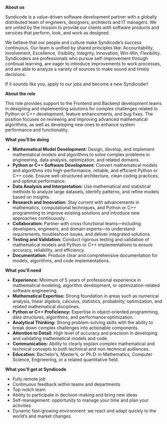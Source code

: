 **About us**

Syndicode is a value-driven software development partner with a globally
distributed team of engineers, designers, architects and IT managers. We are
united by the mission to provide our clients with software products and
services that perform, look, and work as designed.

We believe that our people and culture make Syndicode’s success continuous.
Our team is unified by shared principles like: Accountability, Involvement,
Excellence, Visibility, Integrity, Innovation, Win-Win, Flexibility.
Syndicoders are professionals who pursue self-improvement through continual
learning, are eager to introduce improvements to work processes, and are able
to analyze a variety of sources to make sound and timely decisions.  
  
If it sounds like you, apply to our jobs and become a new Syndicoder!

  
**About the role**  
  
This role provides support to the Frontend and Backend development teams in
designing and implementing solutions for complex challenges related to Python
or C++ development, feature enhancements, and bug fixes. The position focuses
on reviewing and improving advanced mathematical algorithms, as well as
developing new ones to enhance system performance and functionality.  
  

**What you’ll be doing**

  * **Mathematical Model Development:** Design, develop, and implement mathematical models and algorithms to solve complex problems in engineering, data analysis, optimization, and related domains.
  * **Python or C++ Software Development:** Convert mathematical models and algorithms into high-performance, reliable, and efficient Python or C++ code. Ensure well-structured architecture, clean coding practices, and optimal performance.
  * **Data Analysis and Interpretation:** Use mathematical and statistical methods to analyze large datasets, identify patterns, and refine models based on insights.
  * **Research and Innovation:** Stay current with advancements in mathematics, computational techniques, and Python or C++ programming to improve existing solutions and introduce new approaches continuously.
  * **Collaboration:** Partner with cross-functional teams—including developers, engineers, and domain experts—to understand requirements, troubleshoot issues, and deliver integrated solutions.
  * **Testing and Validation:** Conduct rigorous testing and validation of mathematical models and Python or C++ implementations to ensure accuracy, reliability, and efficiency.
  * **Documentation:** Produce clear and comprehensive documentation for models, algorithms, and code implementations.

**What you’ll need**

  * **Experience:** Minimum of 5 years of professional experience in mathematical modeling, algorithm development, or optimization-related software engineering.
  * **Mathematical Expertise:** Strong foundation in areas such as numerical analysis, linear algebra, calculus, statistics, probability, optimization, and related mathematical disciplines.
  * **Python or C++ Proficiency:** Expertise in object-oriented programming, data structures, algorithms, and performance optimization.
  * **Analytical Thinking:** Strong problem-solving skills with the ability to break down complex challenges into actionable components.
  * **Attention to Detail:** High level of accuracy and precision in developing and validating mathematical models and code.
  * **Communication:** Ability to clearly explain complex mathematical and technical concepts to both technical and non-technical audiences.
  * **Education:** Bachelor’s, Master’s, or Ph.D. in Mathematics, Computer Science, Engineering, or a related quantitative field.

**What you’ll get at Syndicode**

  * Fully remote job
  * Continuous feedback within teams and departments
  * Top-notch team 
  * Ability to participate in decision-making and bring new ideas
  * Self-management: opportunity to manage your time and plan your activities
  * Dynamic fast-growing environment: we react and adapt quickly to the world’s and market changes.